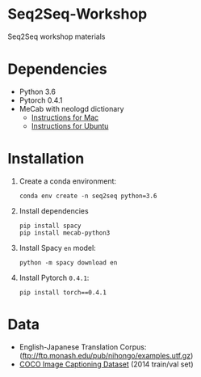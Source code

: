 # Seq2Seq-Workshop
Seq2Seq workshop materials


# Dependencies

* Python 3.6
* Pytorch 0.4.1
* MeCab with neologd dictionary
  - [Instructions for Mac](https://qiita.com/taroc/items/b9afd914432da08dafc8)
  - [Instructions for Ubuntu](https://qiita.com/ekzemplaro/items/c98c7f6698f130b55d53)


# Installation

1. Create a conda environment:
   ```
   conda env create -n seq2seq python=3.6
   ```
2. Install dependencies
   ```  
   pip install spacy
   pip install mecab-python3

   ```
3. Install Spacy `en` model:
   ```
   python -m spacy download en
   ```
4. Install Pytorch `0.4.1`:
   ```
   pip install torch==0.4.1
   ```
   
# Data

- English-Japanese Translation Corpus: (ftp://ftp.monash.edu/pub/nihongo/examples.utf.gz) 
- [COCO Image Captioning Dataset](http://cocodataset.org/#download) (2014 train/val set)
